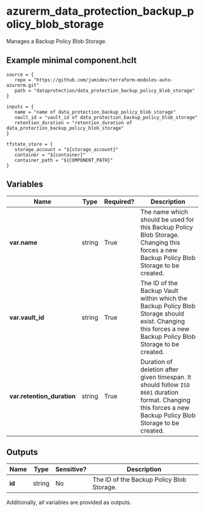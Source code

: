 # azurerm_data_protection_backup_policy_blob_storage

Manages a Backup Policy Blob Storage.

## Example minimal component.hclt

```hcl
source = {
   repo = "https://github.com/jumidev/terraform-modules-auto-azurerm.git" 
   path = "dataprotection/data_protection_backup_policy_blob_storage" 
}

inputs = {
   name = "name of data_protection_backup_policy_blob_storage" 
   vault_id = "vault_id of data_protection_backup_policy_blob_storage" 
   retention_duration = "retention_duration of data_protection_backup_policy_blob_storage" 
}

tfstate_store = {
   storage_account = "${storage_account}" 
   container = "${container}" 
   container_path = "${COMPONENT_PATH}" 
}

```

## Variables

| Name | Type | Required? |  Description |
| ---- | ---- | --------- |  ----------- |
| **var.name** | string | True | The name which should be used for this Backup Policy Blob Storage. Changing this forces a new Backup Policy Blob Storage to be created. | 
| **var.vault_id** | string | True | The ID of the Backup Vault within which the Backup Policy Blob Storage should exist. Changing this forces a new Backup Policy Blob Storage to be created. | 
| **var.retention_duration** | string | True | Duration of deletion after given timespan. It should follow `ISO 8601` duration format. Changing this forces a new Backup Policy Blob Storage to be created. | 



## Outputs

| Name | Type | Sensitive? | Description |
| ---- | ---- | --------- | --------- |
| **id** | string | No  | The ID of the Backup Policy Blob Storage. | 

Additionally, all variables are provided as outputs.
